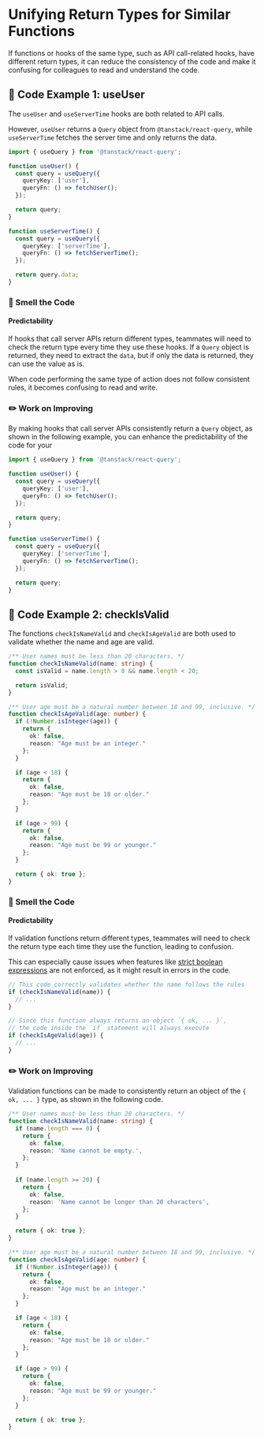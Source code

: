 # Unifying Return Types for Similar Functions

<div style="margin-top: 16px">
<Badge type="info" text="Predictability" />
</div>

If functions or hooks of the same type, such as API call-related hooks, have different return types, it can reduce the consistency of the code and make it confusing for colleagues to read and understand the code.

## 📝 Code Example 1: useUser

The `useUser` and `useServerTime` hooks are both related to API calls.

However, `useUser` returns a `Query` object from `@tanstack/react-query`, while `useServerTime` fetches the server time and only returns the data.

```typescript 9,18
import { useQuery } from '@tanstack/react-query';

function useUser() {
  const query = useQuery({
    queryKey: ['user'],
    queryFn: () => fetchUser();
  });

  return query;
}

function useServerTime() {
  const query = useQuery({
    queryKey: ['serverTime'],
    queryFn: () => fetchServerTime();
  });

  return query.data;
}
```

### 👃 Smell the Code

#### Predictability

If hooks that call server APIs return different types, teammates will need to check the return type every time they use these hooks. If a `Query` object is returned, they need to extract the `data`, but if only the data is returned, they can use the value as is.

When code performing the same type of action does not follow consistent rules, it becomes confusing to read and write.

### ✏️ Work on Improving

By making hooks that call server APIs consistently return a `Query` object, as shown in the following example, you can enhance the predictability of the code for your

```typescript 9,18
import { useQuery } from '@tanstack/react-query';

function useUser() {
  const query = useQuery({
    queryKey: ['user'],
    queryFn: () => fetchUser();
  });

  return query;
}

function useServerTime() {
  const query = useQuery({
    queryKey: ['serverTime'],
    queryFn: () => fetchServerTime();
  });

  return query;
}
```

## 📝 Code Example 2: checkIsValid

The functions `checkIsNameValid` and `checkIsAgeValid` are both used to validate whether the name and age are valid.

```typescript
/** User names must be less than 20 characters. */
function checkIsNameValid(name: string) {
  const isValid = name.length > 0 && name.length < 20;

  return isValid;
}

/** User age must be a natural number between 18 and 99, inclusive. */
function checkIsAgeValid(age: number) {
  if (!Number.isInteger(age)) {
    return {
      ok: false,
      reason: "Age must be an integer."
    };
  }

  if (age < 18) {
    return {
      ok: false,
      reason: "Age must be 18 or older."
    };
  }

  if (age > 99) {
    return {
      ok: false,
      reason: "Age must be 99 or younger."
    };
  }

  return { ok: true };
}
```

### 👃 Smell the Code

#### Predictability

If validation functions return different types, teammates will need to check the return type each time they use the function, leading to confusion.

This can especially cause issues when features like [strict boolean expressions](https://typescript-eslint.io/rules/strict-boolean-expressions/) are not enforced, as it might result in errors in the code.

```typescript
// This code correctly validates whether the name follows the rules
if (checkIsNameValid(name)) {
  // ...
}

// Since this function always returns an object `{ ok, ... }`,
// the code inside the `if` statement will always execute
if (checkIsAgeValid(age)) {
  // ...
}
```

### ✏️ Work on Improving

Validation functions can be made to consistently return an object of the `{ ok, ... }` type, as shown in the following code.

```typescript
/** User names must be less than 20 characters. */
function checkIsNameValid(name: string) {
  if (name.length === 0) {
    return {
      ok: false,
      reason: 'Name cannot be empty.',
    };
  } 
  
  if (name.length >= 20) {
    return {
      ok: false,
      reason: 'Name cannot be longer than 20 characters',
    };
  }

  return { ok: true };
}

/** User age must be a natural number between 18 and 99, inclusive. */
function checkIsAgeValid(age: number) {
  if (!Number.isInteger(age)) {
    return {
      ok: false,
      reason: "Age must be an integer."
    };
  }

  if (age < 18) {
    return {
      ok: false,
      reason: "Age must be 18 or older."
    };
  }

  if (age > 99) {
    return {
      ok: false,
      reason: "Age must be 99 or younger."
    };
  }

  return { ok: true };
}
```
